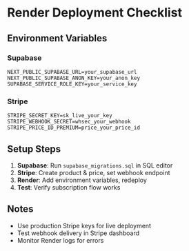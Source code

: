 # Render Deployment Checklist

## Environment Variables

### Supabase
```
NEXT_PUBLIC_SUPABASE_URL=your_supabase_url
NEXT_PUBLIC_SUPABASE_ANON_KEY=your_anon_key
SUPABASE_SERVICE_ROLE_KEY=your_service_key
```

### Stripe
```
STRIPE_SECRET_KEY=sk_live_your_key
STRIPE_WEBHOOK_SECRET=whsec_your_webhook
STRIPE_PRICE_ID_PREMIUM=price_your_price_id
```

## Setup Steps

1. **Supabase**: Run `supabase_migrations.sql` in SQL editor
2. **Stripe**: Create product & price, set webhook endpoint
3. **Render**: Add environment variables, redeploy
4. **Test**: Verify subscription flow works

## Notes
- Use production Stripe keys for live deployment
- Test webhook delivery in Stripe dashboard
- Monitor Render logs for errors 